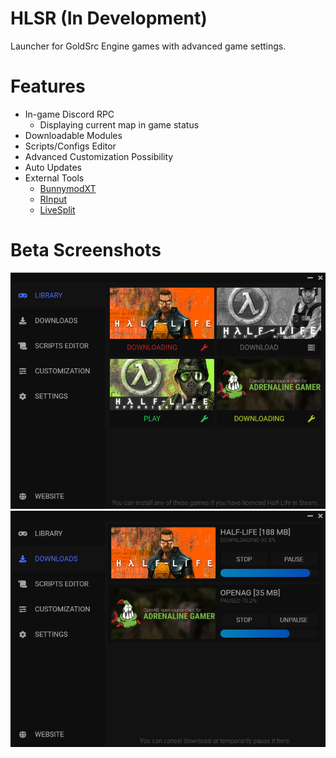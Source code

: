 # HLSR (In Development)
Launcher for GoldSrc Engine games with advanced game settings.
# Features
+ In-game Discord RPC
	 + Displaying current map in game status
+ Downloadable Modules
+ Scripts/Configs Editor
+ Advanced Customization Possibility
+ Auto Updates
+ External Tools
	 - [BunnymodXT](https://github.com/YaLTeR/BunnymodXT)
	 - [RInput](https://fearless-assassins.com/files/file/1656-rinput/)
	 - [LiveSplit](https://livesplit.org/)
# Beta Screenshots
![Library](screenshots/Library.png)
![Downloads](screenshots/Downloads.png)
